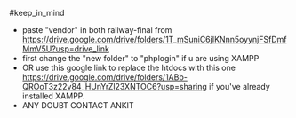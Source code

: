 #keep_in_mind
- paste "vendor" in both railway-final from  https://drive.google.com/drive/folders/1T_mSuniC6jIKNnn5oyynjFSfDmfMmV5U?usp=drive_link 
- first change the "new folder" to "phplogin" if u are using  XAMPP
- OR use this google link to replace the htdocs with this one https://drive.google.com/drive/folders/1ABb-QROoT3z22v84_HUnYrZl23XNTOC6?usp=sharing if you've already installed XAMPP.
- ANY DOUBT CONTACT ANKIT 

